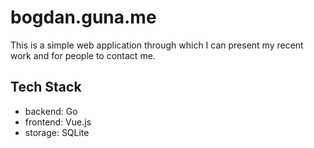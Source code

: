 # bogdan.guna.me

This is a simple web application through which I can present my recent work and for people to contact me.

## Tech Stack

* backend: Go 
* frontend: Vue.js
* storage: SQLite

